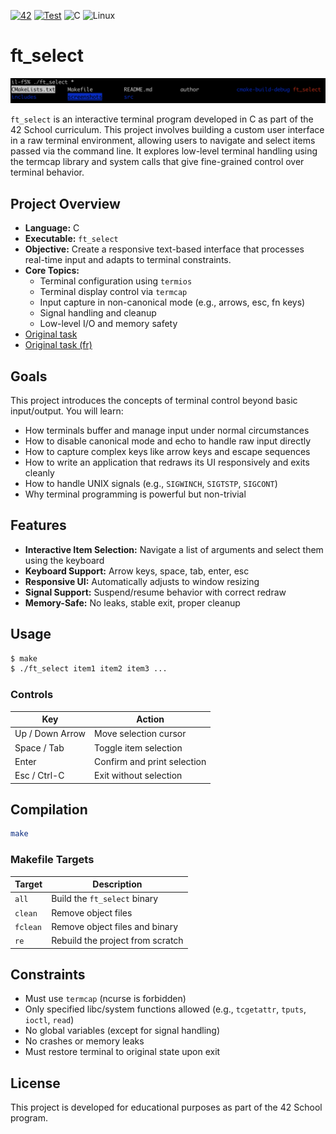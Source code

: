 [![42](https://img.shields.io/badge/-Project-black?logo=42&logoColor=white)](https://42.fr/)
[![Test](https://github.com/kosyan62/ft_select/actions/workflows/c-cpp.yml/badge.svg)](https://github.com/kosyan62/ft_select/actions/workflows/c-cpp.yml)
![C](https://img.shields.io/badge/Language-%2300599C.svg?logo=c&logoColor=white)
![Linux](https://img.shields.io/badge/Linux-FCC624?logo=linux&logoColor=black)


# ft_select

![Example](static/use.png)

`ft_select` is an interactive terminal program developed in C as part of the 42 School curriculum. This project involves building a custom user interface in a raw terminal environment, allowing users to navigate and select items passed via the command line. It explores low-level terminal handling using the termcap library and system calls that give fine-grained control over terminal behavior.

## Project Overview

- **Language:** C
- **Executable:** `ft_select`
- **Objective:** Create a responsive text-based interface that processes real-time input and adapts to terminal constraints.
- **Core Topics:**
  - Terminal configuration using `termios`
  - Terminal display control via `termcap`
  - Input capture in non-canonical mode (e.g., arrows, esc, fn keys)
  - Signal handling and cleanup
  - Low-level I/O and memory safety
- [Original task](static/ft_select.en.pdf)
- [Original task (fr)](static/ft_select_intro.fr.pdf)

## Goals

This project introduces the concepts of terminal control beyond basic input/output. You will learn:
- How terminals buffer and manage input under normal circumstances
- How to disable canonical mode and echo to handle raw input directly
- How to capture complex keys like arrow keys and escape sequences
- How to write an application that redraws its UI responsively and exits cleanly
- How to handle UNIX signals (e.g., `SIGWINCH`, `SIGTSTP`, `SIGCONT`)
- Why terminal programming is powerful but non-trivial

## Features

- **Interactive Item Selection:** Navigate a list of arguments and select them using the keyboard
- **Keyboard Support:** Arrow keys, space, tab, enter, esc
- **Responsive UI:** Automatically adjusts to window resizing
- **Signal Support:** Suspend/resume behavior with correct redraw
- **Memory-Safe:** No leaks, stable exit, proper cleanup

## Usage

```bash
$ make
$ ./ft_select item1 item2 item3 ...
```

### Controls

| Key              | Action                     |
|------------------|----------------------------|
| Up / Down Arrow  | Move selection cursor      |
| Space / Tab      | Toggle item selection      |
| Enter            | Confirm and print selection |
| Esc / Ctrl-C     | Exit without selection     |

## Compilation

```bash
make
```

### Makefile Targets

| Target   | Description                     |
|----------|---------------------------------|
| `all`    | Build the `ft_select` binary     |
| `clean`  | Remove object files              |
| `fclean` | Remove object files and binary   |
| `re`     | Rebuild the project from scratch |

## Constraints

- Must use `termcap` (ncurse is forbidden)
- Only specified libc/system functions allowed (e.g., `tcgetattr`, `tputs`, `ioctl`, `read`)
- No global variables (except for signal handling)
- No crashes or memory leaks
- Must restore terminal to original state upon exit

## License
This project is developed for educational purposes as part of the 42 School program.

